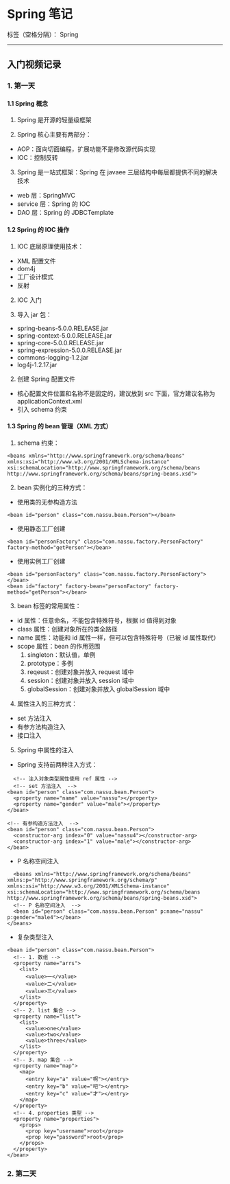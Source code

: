 ﻿# Spring 笔记 #

标签（空格分隔）： Spring

---

## 入门视频记录 ##

### 1. 第一天 ###

#### 1.1 Spring 概念 ####

 1. Spring 是开源的轻量级框架

 2. Spring 核心主要有两部分：
 - AOP：面向切面编程，扩展功能不是修改源代码实现
 - IOC：控制反转

 3. Spring 是一站式框架：Spring 在 javaee 三层结构中每层都提供不同的解决技术
 - web 层：SpringMVC
 - service 层：Spring 的 IOC
 - DAO 层：Spring 的 JDBCTemplate

#### 1.2 Spring 的 IOC 操作 ####

1. IOC 底层原理使用技术：

- XML 配置文件
- dom4j
- 工厂设计模式
- 反射

2. IOC 入门

 1. 导入 jar 包：
  - spring-beans-5.0.0.RELEASE.jar
  - spring-context-5.0.0.RELEASE.jar
  - spring-core-5.0.0.RELEASE.jar
  - spring-expression-5.0.0.RELEASE.jar
  - commons-logging-1.2.jar
  - log4j-1.2.17.jar

 2. 创建 Spring 配置文件
  - 核心配置文件位置和名称不是固定的，建议放到 src 下面，官方建议名称为 applicationContext.xml
  - 引入 schema 约束

#### 1.3 Spring 的 bean 管理（XML 方式） ####
 1. schema 约束：
  ```
  <beans xmlns="http://www.springframework.org/schema/beans"
  xmlns:xsi="http://www.w3.org/2001/XMLSchema-instance"
  xsi:schemaLocation="http://www.springframework.org/schema/beans http://www.springframework.org/schema/beans/spring-beans.xsd">
  ```

 2. bean 实例化的三种方式：
  - 使用类的无参构造方法
   ```
   <bean id="person" class="com.nassu.bean.Person"></bean>
   ```
  - 使用静态工厂创建
   ```
   <bean id="personFactory" class="com.nassu.factory.PersonFactory" factory-method="getPerson"></bean>
   ```
  - 使用实例工厂创建
   ```
   <bean id="personFactory" class="com.nassu.factory.PersonFactory"></bean>
  <bean id="factory" factory-bean="personFactory" factory-method="getPerson"></bean>
   ```

 3. bean 标签的常用属性：
  - id 属性：任意命名，不能包含特殊符号，根据 id 值得到对象
  - class 属性：创建对象所在的类全路径
  - name 属性：功能和 id 属性一样，但可以包含特殊符号（已被 id 属性取代）
  - scope 属性：bean 的作用范围
       1. singleton：默认值，单例
       2. prototype：多例
       3. reqeust：创建对象并放入 request 域中
       4. session：创建对象并放入 session 域中
       5. globalSession：创建对象并放入 globalSession 域中

 4. 属性注入的三种方式：
 - set 方法注入
 - 有参方法构造注入
 - 接口注入

 5. Spring 中属性的注入

 - Spring 支持前两种注入方式：
  ```
    <!-- 注入对象类型属性使用 ref 属性 -->
    <!-- set 方法注入  -->
  <bean id="person" class="com.nassu.bean.Person">
    <property name="name" value="nassu"></property>
    <property name="gender" value="male"></property>
  </bean>

  <!-- 有参构造方法注入  -->
  <bean id="person" class="com.nassu.bean.Person">
    <constructor-arg index="0" value="nassu4"></constructor-arg>
    <constructor-arg index="1" value="male"></constructor-arg>
  </bean>
  ```
 - P 名称空间注入
  ```
    <beans xmlns="http://www.springframework.org/schema/beans"
  xmlns:p="http://www.springframework.org/schema/p"
  xmlns:xsi="http://www.w3.org/2001/XMLSchema-instance"
  xsi:schemaLocation="http://www.springframework.org/schema/beans http://www.springframework.org/schema/beans/spring-beans.xsd">
    <!-- P 名称空间注入  -->
    <bean id="person" class="com.nassu.bean.Person" p:name="nassu" p:gender="male4"></bean>
</beans>
  ```
 - 复杂类型注入
  ```
  <bean id="person" class="com.nassu.bean.Person">
    <!-- 1. 数组 -->
    <property name="arrs">
      <list>
        <value>一</value>
        <value>二</value>
        <value>三</value>
      </list>
    </property>
    <!-- 2. list 集合 -->
    <property name="list">
      <list>
        <value>one</value>
        <value>two</value>
        <value>three</value>
      </list>
    </property>
    <!-- 3. map 集合 -->
    <property name="map">
      <map>
        <entry key="a" value="啊"></entry>
        <entry key="b" value="吧"></entry>
        <entry key="c" value="才"></entry>
      </map>
    </property>
    <!-- 4. properties 类型 -->
    <property name="properties">
      <props>
        <prop key="username">root</prop>
        <prop key="password">root</prop>
      </props>
    </property>
  </bean>
  ```

  ### 2. 第二天 ###
